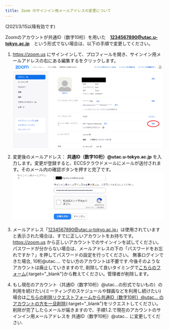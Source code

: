```yaml
---
title: Zoom のサインイン用メールアドレスの変更について
---
```


(2021/3/15以降有効です)

Zoomのアカウントが共通ID（数字10桁）を用いた　**1234567890@utac.u-tokyo.ac.jp**　という形式でない場合は、以下の手順で変更してください。

1. https://zoom.us にサインインして、プロフィールを開き、サインイン用メールアドレスの右にある編集するをクリックします。
![zoom-signinaddress](image/zoom-signinaddress.png)

2. 変更後のメールアドレス： **共通ID（数字10桁）@utac.u-tokyo.ac.jp** を入力します。変更が登録すると、ECCSクラウドメールにメールが送付されます。そのメール内の確認ボタンを押すと完了です。
![zoom-signinaddress-error](image/zoom-signinaddress-confirm.png)

3. メールアドレス「1234567890@utac.u-tokyo.ac.jp」は使用されていますと表示された場合は、すでに正しいアカウントをお持ちです。https://zoom.us から正しいアカウントでのサインインを試してください。
パスワードが分からない場合は、メールアドレスの下の「パスワードをお忘れですか？」を押してパスワードの設定を行ってください。
無事ログインできた場合, 10桁@utac.... でない方のアカウントは不要です.今後そのようなアカウントは廃止していきますので, 削除して良いタイミングで[こちらのフォーム](https://forms.office.com/Pages/ResponsePage.aspx?id=T6978HAr10eaAgh1yvlMhHUY5ws7h1xGr9koV-KGC8RUNTBGSjJPN0ZWN0RIVFI2TVZZODZNT0xRRy4u){:target="_blank"}から教えてください。管理者が削除します。

4. もし現在のアカウント（共通ID（数字10桁）@utac...の形式でないもの）の利用を続けたい(ミーティングのスケジュールや録画などを利用し続けたい)場合は[こちらの削除リクエストフォームから共通ID（数字10桁）@utac... のアカウントの方を一旦削除](https://forms.office.com/Pages/ResponsePage.aspx?id=T6978HAr10eaAgh1yvlMhHUY5ws7h1xGr9koV-KGC8RUODI1N1VOTkJaMVUyTUwzQzFLSkgzWDAwUC4u){:target="_blank"}をリクエストしてください。削除が完了したらメールが届きますので、手順1.2.で現在のアカウントのサインイン用メールアドレスを 共通ID（数字10桁）@utac... に変更してください.